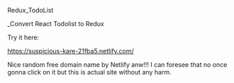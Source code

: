Redux_TodoList

_Convert React Todolist to Redux 

Try it here:

https://suspicious-kare-21fba5.netlify.com/

Nice random free domain name by Netlify anw!!! I can foresee that no once gonna click on it but this is actual site without any harm.
